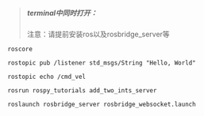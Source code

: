 > ##### terminal中同时打开：
> 注意：请提前安装ros以及rosbridge_server等
```shell
roscore

rostopic pub /listener std_msgs/String "Hello, World"

rostopic echo /cmd_vel

rosrun rospy_tutorials add_two_ints_server

roslaunch rosbridge_server rosbridge_websocket.launch
```

